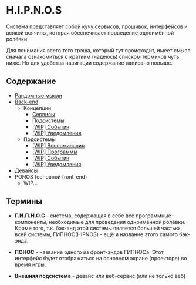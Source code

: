 # H.I.P.N.O.S

Система представляет собой кучу сервисов, прошивок, интерфейсов и всякой всячины, которая обеспечивает проведение
одноимённой ролёвки.

Для понимания всего того трэша, который тут происходит, имеет смысл сначала ознакомиться с кратким (надеюсь) списком 
терминов чуть ниже. Но для удобства навигации содержание написано повыше.

## Содержание
* [Рандомные мысли](random.md)
* [Back-end](be/main.md)
  * Концепции
    * [Сервисы](be/concepts/services.md)
    * [Подсистемы](be/concepts/subsystems.md)
    * [[WIP] События](be/concepts/events.md)
    * [[WIP] Уведомления](be/concepts/notifications.md)
  * Подсистемы
    * [[WIP] Воспоминания](be/subsystems/memories.md)
    * [[WIP] Программы](be/subsystems/hipnos_programs.md)
    * [[WIP] События](be/subsystems/events.md)
    * [[WIP] Уведомления](be/subsystems/notifications.md)
* [Девайсы](devices/main.md)
* PONOS (основной front-end)
  * WIP...

## Термины
* __Г.И.П.Н.О.С__ - система, содержащая в себе все программные компоненты, необходимые для проведения одноимённой ролёвки.
Кроме того, т.к. бэк-энд этой системы является большей частью всей системы, 
ГИПНОС(HIPNOS) - ещё и название этого самого бэк-энда.

* __ПОНОС__ - название одного из фронт-эндов ГИПНОСа. Этот интерфейс будет отображаться на основном экране (проекторе) 
во время игры.

* __Внешняя подсистема__ - девайс или веб-сервис (или не только веб)

